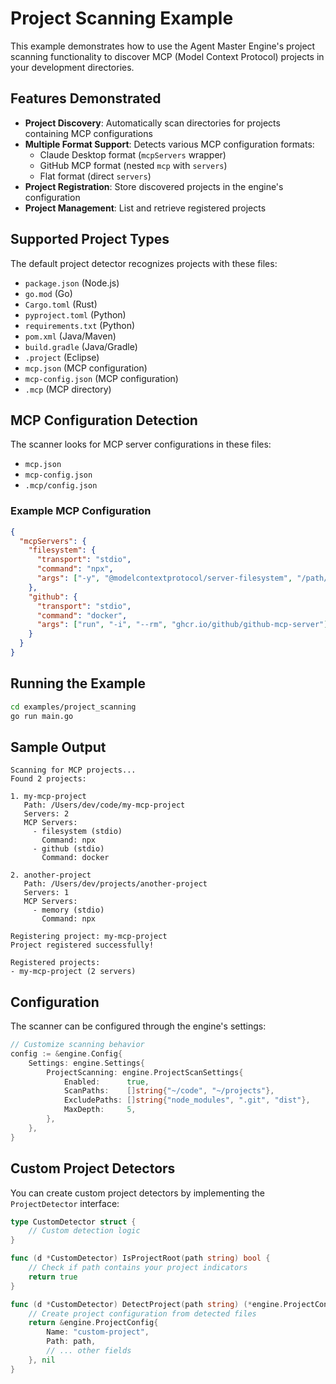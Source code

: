 # Project Scanning Example

This example demonstrates how to use the Agent Master Engine's project scanning functionality to discover MCP (Model Context Protocol) projects in your development directories.

## Features Demonstrated

- **Project Discovery**: Automatically scan directories for projects containing MCP configurations
- **Multiple Format Support**: Detects various MCP configuration formats:
  - Claude Desktop format (`mcpServers` wrapper)
  - GitHub MCP format (nested `mcp` with `servers`)
  - Flat format (direct `servers`)
- **Project Registration**: Store discovered projects in the engine's configuration
- **Project Management**: List and retrieve registered projects

## Supported Project Types

The default project detector recognizes projects with these files:
- `package.json` (Node.js)
- `go.mod` (Go)
- `Cargo.toml` (Rust)
- `pyproject.toml` (Python)
- `requirements.txt` (Python)
- `pom.xml` (Java/Maven)
- `build.gradle` (Java/Gradle)
- `.project` (Eclipse)
- `mcp.json` (MCP configuration)
- `mcp-config.json` (MCP configuration)
- `.mcp` (MCP directory)

## MCP Configuration Detection

The scanner looks for MCP server configurations in these files:
- `mcp.json`
- `mcp-config.json`
- `.mcp/config.json`

### Example MCP Configuration

```json
{
  "mcpServers": {
    "filesystem": {
      "transport": "stdio",
      "command": "npx",
      "args": ["-y", "@modelcontextprotocol/server-filesystem", "/path/to/directory"]
    },
    "github": {
      "transport": "stdio", 
      "command": "docker",
      "args": ["run", "-i", "--rm", "ghcr.io/github/github-mcp-server"]
    }
  }
}
```

## Running the Example

```bash
cd examples/project_scanning
go run main.go
```

## Sample Output

```
Scanning for MCP projects...
Found 2 projects:

1. my-mcp-project
   Path: /Users/dev/code/my-mcp-project
   Servers: 2
   MCP Servers:
     - filesystem (stdio)
       Command: npx
     - github (stdio)
       Command: docker

2. another-project
   Path: /Users/dev/projects/another-project
   Servers: 1
   MCP Servers:
     - memory (stdio)
       Command: npx

Registering project: my-mcp-project
Project registered successfully!

Registered projects:
- my-mcp-project (2 servers)
```

## Configuration

The scanner can be configured through the engine's settings:

```go
// Customize scanning behavior
config := &engine.Config{
    Settings: engine.Settings{
        ProjectScanning: engine.ProjectScanSettings{
            Enabled:      true,
            ScanPaths:    []string{"~/code", "~/projects"},
            ExcludePaths: []string{"node_modules", ".git", "dist"},
            MaxDepth:     5,
        },
    },
}
```

## Custom Project Detectors

You can create custom project detectors by implementing the `ProjectDetector` interface:

```go
type CustomDetector struct {
    // Custom detection logic
}

func (d *CustomDetector) IsProjectRoot(path string) bool {
    // Check if path contains your project indicators
    return true
}

func (d *CustomDetector) DetectProject(path string) (*engine.ProjectConfig, error) {
    // Create project configuration from detected files
    return &engine.ProjectConfig{
        Name: "custom-project",
        Path: path,
        // ... other fields
    }, nil
}
``` 